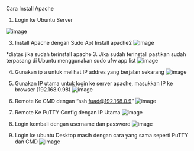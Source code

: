 Cara Install Apache
1.	Login ke Ubuntu Server
   
 ![image](https://github.com/fuadmadil/wordpressandmpi/assets/150570456/aa40d761-6dfe-411d-8ccc-9614c7d360ac)

3.	Install Apache dengan Sudo Apt Install apache2
 ![image](https://github.com/fuadmadil/wordpressandmpi/assets/150570456/aea81367-585d-4cc0-b722-5f9e6f7946cf)

*diatas jika sudah terinstall apache
3.	Jika sudah terinstall pastikan sudah terpasang di Ubuntu
menggunakan sudo ufw app list
 ![image](https://github.com/fuadmadil/wordpressandmpi/assets/150570456/d33f5d7e-9650-44a7-990a-38f0bc797159)

4.	Gunakan ip a untuk melihat IP addres yang berjalan sekarang
 ![image](https://github.com/fuadmadil/wordpressandmpi/assets/150570456/4da8d909-f910-478d-b9f0-d118521dd3e8)

5.	Gunakan IP utama untuk login ke server apache, masukkan IP ke browser (192.168.0.98)
 ![image](https://github.com/fuadmadil/wordpressandmpi/assets/150570456/a0224e88-7fed-4c94-beb3-536225262492)

6.	Remote Ke CMD dengan “ssh fuad@192.168.0.9”
 ![image](https://github.com/fuadmadil/wordpressandmpi/assets/150570456/e2919c25-32af-46e6-977b-b6eabed4c377)

7.	Remote Ke PuTTY Config dengan IP Utama
 ![image](https://github.com/fuadmadil/wordpressandmpi/assets/150570456/d442fb3b-f963-4d67-9218-6ee87b9b0270)

8.	Login kembali dengan username dan password
![image](https://github.com/fuadmadil/wordpressandmpi/assets/150570456/3a4ce821-d50f-4ba9-bc7d-f740b209d8ce)


9.	 Login ke ubuntu Desktop masih dengan cara yang sama seperti PuTTY dan CMD
   ![image](https://github.com/fuadmadil/wordpressandmpi/assets/150570456/6c7686cb-0197-4ea0-aa5c-d13115f9402c)

 
